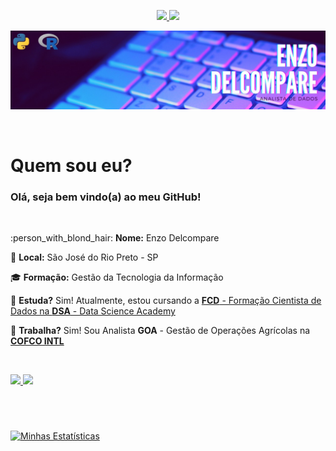 <p align="center">
  <a href="https://github.com/enzodelcompare">
    <img src="https://img.shields.io/badge/criador-enzodelcompare-yellowgreen">
  </a>
  
  <a href="https://enzodelcompare.github.io/" alt="Contributors">
    <img src="https://img.shields.io/badge/site-enzodelcompare-lightgrey" />
  </a>
</p>

![Enzo Delcompare](/imagens/enzo_delcompare.jpeg)

<br>

# Quem sou eu?

### Olá, seja bem vindo(a) ao meu **GitHub**!

<br>

:person_with_blond_hair: **Nome:** Enzo Delcompare

:pushpin: **Local:** São José do Rio Preto - SP

:mortar_board: **Formação:** Gestão da Tecnologia da Informação

:notebook: **Estuda?** Sim! Atualmente, estou cursando a [**FCD** - Formação Cientista de Dados na **DSA** - Data Science Academy](https://www.datascienceacademy.com.br/pages/formacao-cientista-de-dados)

:office: **Trabalha?** Sim! Sou Analista **GOA** - Gestão de Operações Agrícolas na [**COFCO INTL**](https://br.cofcointernational.com/)

<br>

<p>
  <a href="https://www.linkedin.com/in/enzodelcompare/">
    <img src="https://img.shields.io/badge/linkedin-enzodelcompare-blue">
  </a>
  
  <a href="https://github.com/enzodelcompare/enzodelcompare/blob/master/cv/cv_enzodelcompare.pdf">
    <img src="https://img.shields.io/badge/curr%C3%ADculo-enzodelcompare-red">
  </a>
</p>

# 

<br>

[![Minhas Estatísticas](https://github-readme-stats.vercel.app/api?username=enzodelcompare&count_private=true&show_icons=true&theme=tokyonight)](https://github.com/anuraghazra/github-readme-stats&theme=dark)

